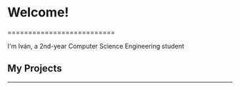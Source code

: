 # Welcome!
==========================

I'm Iván, a 2nd-year Computer Science Engineering student

## My Projects
---------------
